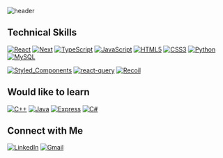 ![header](https://capsule-render.vercel.app/api?type=waving&color=gradient&height=150&section=header&text=Jigeon Park)

## Technical Skills

[![React](https://img.shields.io/badge/react-%2320232a.svg?style=for-the-badge&logo=react&logoColor=%2361DAFB)]()
[![Next](https://img.shields.io/badge/next-000000?style=for-the-badge&logo=nextdotjs&logoColor=white)]()
[![TypeScript](https://img.shields.io/badge/typescript-%23007ACC.svg?style=for-the-badge&logo=typescript&logoColor=white)]()
[![JavaScript](https://img.shields.io/badge/javascript-%23323330.svg?style=for-the-badge&logo=javascript&logoColor=%23F7DF1E)]()
[![HTML5](https://img.shields.io/badge/HTML5-E34F26?style=for-the-badge&logo=html5&logoColor=white)]()
[![CSS3](https://img.shields.io/badge/CSS3-1572B6?style=for-the-badge&logo=css3&logoColor=white)]()
[![Python](https://img.shields.io/badge/Python-3776AB?style=for-the-badge&logo=python&logoColor=white)]()
[![MySQL](https://img.shields.io/badge/mysql-%2307405e.svg?style=for-the-badge&logo=mysql&logoColor=white)]()

[![Styled_Components](https://img.shields.io/badge/Styled_Components-DB7093?style=for-the-badge&logo=styled-components&logoColor=white)]()
[![react-query](https://img.shields.io/badge/react-query-FF4154?style=for-the-badge&logo=react-query&logoColor=white)]()
[![Recoil](https://img.shields.io/badge/Recoil-764ABC?style=for-the-badge&logo=Recoil&logoColor=white)]()

## Would like to learn

[![C++](https://img.shields.io/badge/C++-00599C?style=for-the-badge&logo=C%2B%2B&logoColor=white)]()
[![Java](https://img.shields.io/badge/Java-ED8B00?style=for-the-badge&logo=openjdk&logoColor=white)]()
[![Express](https://img.shields.io/badge/express-000000.svg?style=for-the-badge&logo=express&logoColor=white)]()
[![C#](https://img.shields.io/badge/C%23-blue?style=for-the-badge&logo=c-sharp&logoColor=white)]()

## Connect with Me

[![LinkedIn](https://img.shields.io/badge/LinkedIn-0077B5?style=for-the-badge&logo=linkedin&logoColor=white)](https://www.linkedin.com/in/jigeonpark/)
[![Gmail](https://img.shields.io/badge/Gmail-D14836?style=for-the-badge&logo=gmail&logoColor=white)](mailto:jnpk.zf@gmail.com)

<!-- [![C](https://img.shields.io/badge/C-00599C?style=for-the-badge&logo=c&logoColor=white)](https://en.cppreference.com/w/) -->
<!-- [![NodeJS](https://img.shields.io/badge/Node.js-43853D?style=for-the-badge&logo=node.js&logoColor=white)](https://nodejs.org/ko/) -->

<!-- [![Webpack](https://img.shields.io/badge/webpack-8DD6F9.svg?style=for-the-badge&logo=webpack&logoColor=white)](https://webpack.js.org/) -->

<!-- ## 📈 GitHub Stats

<img src="https://github-readme-stats.vercel.app/api/top-langs/?username=JigeonPark&hide_border=true&layout=compact" align="left" style="width: 30%" /> -->

<!-- <img src="https://github-readme-stats.vercel.app/api?username=JigeonPark&show_icons=true&count_private=true&hide_border=true" align="left" style="width: 100%" /> -->

<!-- </td><td valign="top" width="50%"> -->
